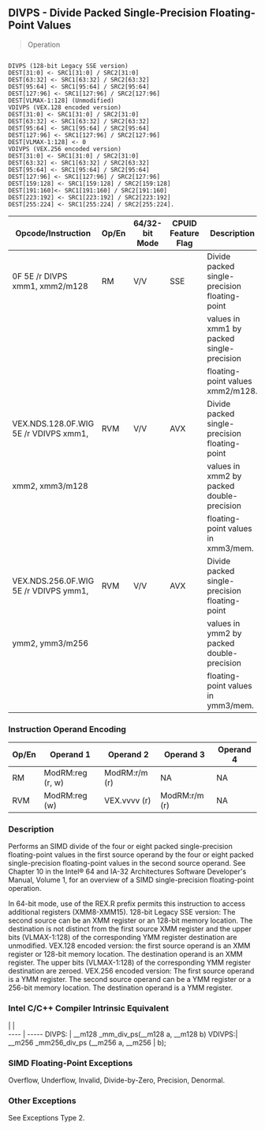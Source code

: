 ## DIVPS - Divide Packed Single-Precision Floating-Point Values

> Operation
``` slim

DIVPS (128-bit Legacy SSE version)
DEST[31:0] <- SRC1[31:0] / SRC2[31:0]
DEST[63:32] <- SRC1[63:32] / SRC2[63:32]
DEST[95:64] <- SRC1[95:64] / SRC2[95:64]
DEST[127:96] <- SRC1[127:96] / SRC2[127:96]
DEST[VLMAX-1:128] (Unmodified)
VDIVPS (VEX.128 encoded version)
DEST[31:0] <- SRC1[31:0] / SRC2[31:0]
DEST[63:32] <- SRC1[63:32] / SRC2[63:32]
DEST[95:64] <- SRC1[95:64] / SRC2[95:64]
DEST[127:96] <- SRC1[127:96] / SRC2[127:96]
DEST[VLMAX-1:128] <- 0
VDIVPS (VEX.256 encoded version)
DEST[31:0] <- SRC1[31:0] / SRC2[31:0]
DEST[63:32] <- SRC1[63:32] / SRC2[63:32]
DEST[95:64] <- SRC1[95:64] / SRC2[95:64]
DEST[127:96] <- SRC1[127:96] / SRC2[127:96]
DEST[159:128] <- SRC1[159:128] / SRC2[159:128]
DEST[191:160]<- SRC1[191:160] / SRC2[191:160]
DEST[223:192] <- SRC1[223:192] / SRC2[223:192]
DEST[255:224] <- SRC1[255:224] / SRC2[255:224].

```

 Opcode/Instruction                   | Op/En| 64/32-bit Mode| CPUID Feature Flag| Description                                  
 ---  | --- | --- | --- | ---
 0F 5E /r DIVPS xmm1, xmm2/m128       | RM   | V/V           | SSE               | Divide packed single-precision floating-point
                                      |      |               |                   | values in xmm1 by packed single-precision    
                                      |      |               |                   | floating-point values xmm2/m128.             
 VEX.NDS.128.0F.WIG 5E /r VDIVPS xmm1,| RVM  | V/V           | AVX               | Divide packed single-precision floating-point
 xmm2, xmm3/m128                      |      |               |                   | values in xmm2 by packed double-precision    
                                      |      |               |                   | floating-point values in xmm3/mem.           
 VEX.NDS.256.0F.WIG 5E /r VDIVPS ymm1,| RVM  | V/V           | AVX               | Divide packed single-precision floating-point
 ymm2, ymm3/m256                      |      |               |                   | values in ymm2 by packed double-precision    
                                      |      |               |                   | floating-point values in ymm3/mem.           

### Instruction Operand Encoding
 Op/En| Operand 1       | Operand 2    | Operand 3    | Operand 4
 ---  | --- | --- | --- | ---
 RM   | ModRM:reg (r, w)| ModRM:r/m (r)| NA           | NA       
 RVM  | ModRM:reg (w)   | VEX.vvvv (r) | ModRM:r/m (r)| NA       

### Description
Performs an SIMD divide of the four or eight packed single-precision floating-point
values in the first source operand by the four or eight packed single-precision
floating-point values in the second source operand. See Chapter 10 in the Intel®
64 and IA-32 Architectures Software Developer's Manual, Volume 1, for an overview
of a SIMD single-precision floating-point operation.

In 64-bit mode, use of the REX.R prefix permits this instruction to access additional
registers (XMM8-XMM15). 128-bit Legacy SSE version: The second source can be
an XMM register or an 128-bit memory location. The destination is not distinct
from the first source XMM register and the upper bits (VLMAX-1:128) of the corresponding
YMM register destination are unmodified. VEX.128 encoded version: the first
source operand is an XMM register or 128-bit memory location. The destination
operand is an XMM register. The upper bits (VLMAX-1:128) of the corresponding
YMM register destination are zeroed. VEX.256 encoded version: The first source
operand is a YMM register. The second source operand can be a YMM register or
a 256-bit memory location. The destination operand is a YMM register.



### Intel C/C++ Compiler Intrinsic Equivalent
   | |  
---- | -----
 DIVPS: | __m128 _mm_div_ps(__m128 a, __m128 b) 
 VDIVPS:| __m256 _mm256_div_ps (__m256 a, __m256
        | b);                                   

### SIMD Floating-Point Exceptions
Overflow, Underflow, Invalid, Divide-by-Zero, Precision, Denormal.


### Other Exceptions
See Exceptions Type 2.
